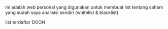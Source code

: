 Ini adalah web personal yang digunakan untuk membuat list tentang saham yang sudah saya analisisi sendiri (whitelist & blacklist)

list terdaftar
DOOH
